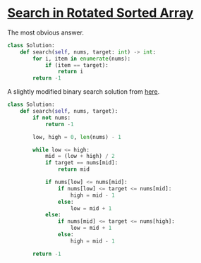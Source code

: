 # [Search in Rotated Sorted Array](https://leetcode.com/explore/interview/card/top-interview-questions-medium/110/sorting-and-searching/804/discuss/14437/Python-binary-search-solution-O(logn)-48ms)

The most obvious answer.

```python
class Solution:
    def search(self, nums, target: int) -> int:
        for i, item in enumerate(nums):
            if (item == target):
                return i
        return -1
```

A slightly modified binary search solution from [here](https://leetcode.com/explore/interview/card/top-interview-questions-medium/110/sorting-and-searching/804/discuss/14437/Python-binary-search-solution-O(logn)-48ms).

```python
class Solution:
    def search(self, nums, target):
        if not nums:
            return -1

        low, high = 0, len(nums) - 1

        while low <= high:
            mid = (low + high) / 2
            if target == nums[mid]:
                return mid

            if nums[low] <= nums[mid]:
                if nums[low] <= target <= nums[mid]:
                    high = mid - 1
                else:
                    low = mid + 1
            else:
                if nums[mid] <= target <= nums[high]:
                    low = mid + 1
                else:
                    high = mid - 1

        return -1
```
